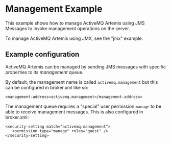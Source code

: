 # Management Example

This example shows how to manage ActiveMQ Artemis using JMS Messages to invoke management operations on the server.

To manage ActiveMQ Artemis using JMX, see the "jmx" example.

## Example configuration

ActiveMQ Artemis can be managed by sending JMS messages with specific properties to its _management_ queue.

By default, the management name is called `activemq.management` but this can be configured in broker.xml like so:

    <management-address>activemq.management</management-address>

The management queue requires a "special" user permission `manage` to be able to receive management messages. This is also configured in broker.xml:

    <security-setting match="activemq.management">
       <permission type="manage" roles="guest" />
    </security-setting>